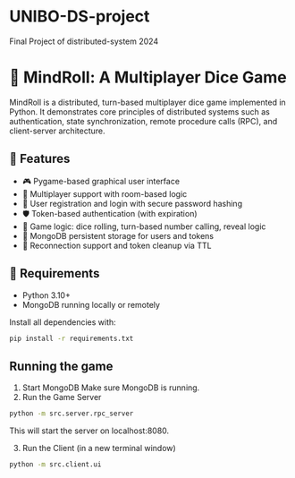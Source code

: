 # UNIBO-DS-project
Final Project of distributed-system 2024
# 🎲 MindRoll: A Multiplayer Dice Game

MindRoll is a distributed, turn-based multiplayer dice game implemented in Python. It demonstrates core principles of distributed systems such as authentication, state synchronization, remote procedure calls (RPC), and client-server architecture.

## 🚀 Features

- 🎮 Pygame-based graphical user interface
- 👥 Multiplayer support with room-based logic
- 🔐 User registration and login with secure password hashing
- 🛡️ Token-based authentication (with expiration)
- 🧠 Game logic: dice rolling, turn-based number calling, reveal logic
- 💾 MongoDB persistent storage for users and tokens
- 🔁 Reconnection support and token cleanup via TTL

## 🧰 Requirements

- Python 3.10+
- MongoDB running locally or remotely

Install all dependencies with:

```bash
pip install -r requirements.txt
```
## Running the game
1. Start MongoDB
Make sure MongoDB is running. 
2. Run the Game Server
```bash
python -m src.server.rpc_server
```
This will start the server on localhost:8080.

3. Run the Client (in a new terminal window)
```bash
python -m src.client.ui
```
